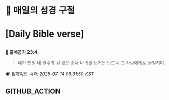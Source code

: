 # 🙏 매일의 성경 구절
# [Daily Bible verse]
##
<!-- START_BIBLE_VERSE -->
📖 **출애굽기 23:4**
> 네가 만일 네 원수의 길 잃은 소나 나귀를 보거든 반드시 그 사람에게로 돌릴지며

🕊️ _업데이트 시각: 2025-07-14 06:31:50 KST_
  <!-- END_BIBLE_VERSE -->
## GITHUB_ACTION
